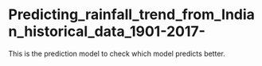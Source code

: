 # Predicting_rainfall_trend_from_Indian_historical_data_1901-2017-
This is the prediction model to check which model predicts better. 
